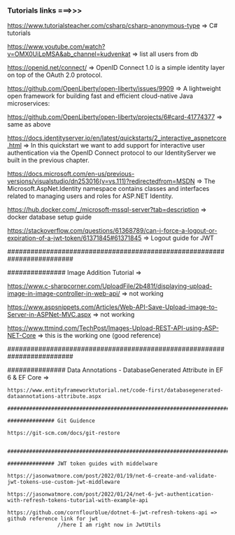 ### Tutorials links ===>>>

https://www.tutorialsteacher.com/csharp/csharp-anonymous-type => C# tutorials

https://www.youtube.com/watch?v=OMX0UiLpMSA&ab_channel=kudvenkat => list all users from db

https://openid.net/connect/ => OpenID Connect 1.0 is a simple identity layer on top of the OAuth 2.0 protocol.

https://github.com/OpenLiberty/open-liberty/issues/9909 => A lightweight open framework for building fast and efficient cloud-native Java microservices:

https://github.com/OpenLiberty/open-liberty/projects/6#card-41774377 => same as above

https://docs.identityserver.io/en/latest/quickstarts/2_interactive_aspnetcore.html => In this quickstart we want to add support for interactive user authentication 
																					  via the OpenID Connect protocol to our IdentityServer we built in the previous chapter.

https://docs.microsoft.com/en-us/previous-versions/visualstudio/dn253016(v=vs.111)?redirectedfrom=MSDN => The Microsoft.AspNet.Identity namespace contains classes and 
																										  interfaces related to managing users and roles for ASP.NET Identity.

https://hub.docker.com/_/microsoft-mssql-server?tab=description => docker database setup guide

https://stackoverflow.com/questions/61368789/can-i-force-a-logout-or-expiration-of-a-jwt-token/61371845#61371845 => Logout guide for JWT

#########################################################################

############### Image Addition Tutorial =>

https://www.c-sharpcorner.com/UploadFile/2b481f/displaying-upload-image-in-image-controller-in-web-api/ => not working

https://www.aspsnippets.com/Articles/Web-API-Save-Upload-image-to-Server-in-ASPNet-MVC.aspx => not working

https://www.ttmind.com/TechPost/Images-Upload-REST-API-using-ASP-NET-Core => this is the working one (good reference)

#########################################################################

############### Data Annotations - DatabaseGenerated Attribute in EF 6 & EF Core =>
~~~~
https://www.entityframeworktutorial.net/code-first/databasegenerated-dataannotations-attribute.aspx

#########################################################################

############### Git Guidence

https://git-scm.com/docs/git-restore


#########################################################################

############### JWT token guides with middelware

https://jasonwatmore.com/post/2022/01/19/net-6-create-and-validate-jwt-tokens-use-custom-jwt-middleware

https://jasonwatmore.com/post/2022/01/24/net-6-jwt-authentication-with-refresh-tokens-tutorial-with-example-api

https://github.com/cornflourblue/dotnet-6-jwt-refresh-tokens-api => github reference link for jwt
                //here I am right now in JwtUtils
~~~~
